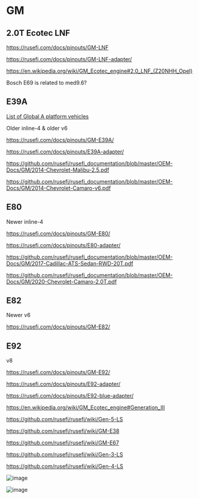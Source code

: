 # GM

## 2.0T Ecotec LNF

https://rusefi.com/docs/pinouts/GM-LNF

https://rusefi.com/docs/pinouts/GM-LNF-adapter/

https://en.wikipedia.org/wiki/GM_Ecotec_engine#2.0_LNF_(Z20NHH_Opel)

Bosch E69 is related to med9.6?

## E39A

[List of Global A platform vehicles](https://static.nhtsa.gov/odi/tsbs/2022/MC-10210348-9999.pdf)

Older inline-4 & older v6

https://rusefi.com/docs/pinouts/GM-E39A/

https://rusefi.com/docs/pinouts/E39A-adapter/

https://github.com/rusefi/rusefi_documentation/blob/master/OEM-Docs/GM/2014-Chevrolet-Malibu-2.5.pdf

https://github.com/rusefi/rusefi_documentation/blob/master/OEM-Docs/GM/2014-Chevrolet-Camaro-v6.pdf

## E80

Newer inline-4

https://rusefi.com/docs/pinouts/GM-E80/

https://rusefi.com/docs/pinouts/E80-adapter/

https://github.com/rusefi/rusefi_documentation/blob/master/OEM-Docs/GM/2017-Cadillac-ATS-Sedan-RWD-20T.pdf

https://github.com/rusefi/rusefi_documentation/blob/master/OEM-Docs/GM/2020-Chevrolet-Camaro-2.0T.pdf

## E82

Newer v6

https://rusefi.com/docs/pinouts/GM-E82/

## E92

v8

https://rusefi.com/docs/pinouts/GM-E92/

https://rusefi.com/docs/pinouts/E92-adapter/

https://rusefi.com/docs/pinouts/E92-blue-adapter/

https://en.wikipedia.org/wiki/GM_Ecotec_engine#Generation_III

https://github.com/rusefi/rusefi/wiki/Gen-5-LS

https://github.com/rusefi/rusefi/wiki/GM-E38

https://github.com/rusefi/rusefi/wiki/GM-E67

https://github.com/rusefi/rusefi/wiki/Gen-3-LS

https://github.com/rusefi/rusefi/wiki/Gen-4-LS

![image](https://github.com/user-attachments/assets/ee53759f-6f63-473f-8b5a-b23460d5d303)

![image](https://github.com/user-attachments/assets/2d7c77a6-12fb-48eb-a796-11b0ba923fc3)
